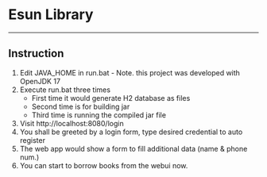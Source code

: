 # Esun Library

---

## Instruction

1. Edit JAVA_HOME in run.bat - Note. this project was developed with OpenJDK 17
2. Execute run.bat three times
   - First time it would generate H2 database as files
   - Second time is for building jar
   - Third time is running the compiled jar file
3. Visit http://localhost:8080/login
4. You shall be greeted by a login form, type desired credential to auto register
5. The web app would show a form to fill additional data (name & phone num.)
6. You can start to borrow books from the webui now. 